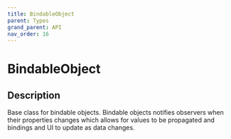 ```yaml
---
title: BindableObject
parent: Types
grand_parent: API
nav_order: 16
---
```


# BindableObject

## Description

Base class for bindable objects. Bindable objects notifies observers when their properties changes which allows for values to be propagated and bindings and UI to update as data changes.

